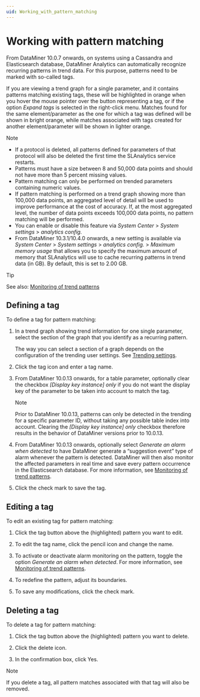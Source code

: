 ```yaml
---
uid: Working_with_pattern_matching
---
```


# Working with pattern matching

From DataMiner 10.0.7 onwards, on systems using a Cassandra and Elasticsearch database, DataMiner Analytics can automatically recognize recurring patterns in trend data. For this purpose, patterns need to be marked with so-called tags.

If you are viewing a trend graph for a single parameter, and it contains patterns matching existing tags, these will be highlighted in orange when you hover the mouse pointer over the button representing a tag, or if the option *Expand tags* is selected in the right-click menu. Matches found for the same element/parameter as the one for which a tag was defined will be shown in bright orange, while matches associated with tags created for another element/parameter will be shown in lighter orange.

> [!NOTE]
>
> - If a protocol is deleted, all patterns defined for parameters of that protocol will also be deleted the first time the SLAnalytics service restarts.
> - Patterns must have a size between 8 and 50,000 data points and should not have more than 5 percent missing values.
> - Pattern matching can only be performed on trended parameters containing numeric values.
> - If pattern matching is performed on a trend graph showing more than 100,000 data points, an aggregated level of detail will be used to improve performance at the cost of accuracy. If, at the most aggregated level, the number of data points exceeds 100,000 data points, no pattern matching will be performed.
> - You can enable or disable this feature via *System Center* > *System settings* > *analytics config.*
> - From DataMiner 10.3.1/10.4.0 onwards, a new setting is available via *System Center* > *System settings* > *analytics config.* > *Maximum memory usage* that allows you to specify the maximum amount of memory that SLAnalytics will use to cache recurring patterns in trend data (in GB). By default, this is set to 2.00 GB.

> [!TIP]
> See also: [Monitoring of trend patterns](xref:Monitoring_of_trend_patterns)

## Defining a tag

To define a tag for pattern matching:

1. In a trend graph showing trend information for one single parameter, select the section of the graph that you identify as a recurring pattern.

   The way you can select a section of a graph depends on the configuration of the trending user settings. See [Trending settings](xref:User_settings#trending-settings).

1. Click the tag icon and enter a tag name.

1. From DataMiner 10.0.13 onwards, for a table parameter, optionally clear the checkbox *\[Display key instance\] only* if you do not want the display key of the parameter to be taken into account to match the tag.

   > [!NOTE]
   > Prior to DataMiner 10.0.13, patterns can only be detected in the trending for a specific parameter ID, without taking any possible table index into account. Clearing the *\[Display key instance\] only* checkbox therefore results in the behavior of DataMiner versions prior to 10.0.13.

1. From DataMiner 10.0.13 onwards, optionally select *Generate an alarm when detected* to have DataMiner generate a “suggestion event” type of alarm whenever the pattern is detected. DataMiner will then also monitor the affected parameters in real time and save every pattern occurrence in the Elasticsearch database. For more information, see [Monitoring of trend patterns](xref:Monitoring_of_trend_patterns).

1. Click the check mark to save the tag.

## Editing a tag

To edit an existing tag for pattern matching:

1. Click the tag button above the (highlighted) pattern you want to edit.

1. To edit the tag name, click the pencil icon and change the name.

1. To activate or deactivate alarm monitoring on the pattern, toggle the option *Generate an alarm when detected*. For more information, see [Monitoring of trend patterns](xref:Monitoring_of_trend_patterns).

1. To redefine the pattern, adjust its boundaries.

1. To save any modifications, click the check mark.

## Deleting a tag

To delete a tag for pattern matching:

1. Click the tag button above the (highlighted) pattern you want to delete.

1. Click the delete icon.

1. In the confirmation box, click Yes.

> [!NOTE]
> If you delete a tag, all pattern matches associated with that tag will also be removed.
